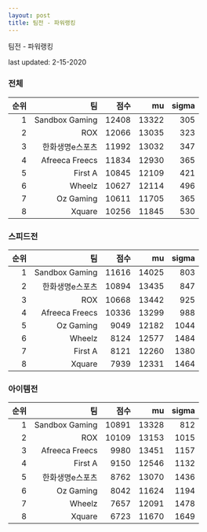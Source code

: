 ```yaml
---
layout: post
title: 팀전 - 파워랭킹
---
```


팀전 - 파워랭킹

last updated: 2-15-2020


### 전체

| 순위 | 팀 | 점수 | mu | sigma |
|---:|---:|---:|---:|---:|
| 1 | Sandbox Gaming | 12408 | 13322 | 305 |
| 2 | ROX | 12066 | 13035 | 323 |
| 3 | 한화생명e스포츠 | 11992 | 13032 | 347 |
| 4 | Afreeca Freecs | 11834 | 12930 | 365 |
| 5 | First A | 10845 | 12109 | 421 |
| 6 | Wheelz | 10627 | 12114 | 496 |
| 7 | Oz Gaming | 10611 | 11705 | 365 |
| 8 | Xquare | 10256 | 11845 | 530 |

### 스피드전

| 순위 | 팀 | 점수 | mu | sigma |
|---:|---:|---:|---:|---:|
| 1 | Sandbox Gaming | 11616 | 14025 | 803 |
| 2 | 한화생명e스포츠 | 10894 | 13435 | 847 |
| 3 | ROX | 10668 | 13442 | 925 |
| 4 | Afreeca Freecs | 10336 | 13299 | 988 |
| 5 | Oz Gaming | 9049 | 12182 | 1044 |
| 6 | Wheelz | 8124 | 12577 | 1484 |
| 7 | First A | 8121 | 12260 | 1380 |
| 8 | Xquare | 7939 | 12331 | 1464 |

### 아이템전

| 순위 | 팀 | 점수 | mu | sigma |
|---:|---:|---:|---:|---:|
| 1 | Sandbox Gaming | 10891 | 13328 | 812 |
| 2 | ROX | 10109 | 13153 | 1015 |
| 3 | Afreeca Freecs | 9980 | 13451 | 1157 |
| 4 | First A | 9150 | 12546 | 1132 |
| 5 | 한화생명e스포츠 | 8762 | 13070 | 1436 |
| 6 | Oz Gaming | 8042 | 11624 | 1194 |
| 7 | Wheelz | 7657 | 12091 | 1478 |
| 8 | Xquare | 6723 | 11670 | 1649 |
